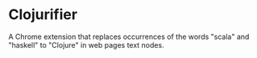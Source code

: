 # Clojurifier

A Chrome extension that replaces occurrences of the words "scala" and "haskell" to "Clojure" in web pages text nodes.
